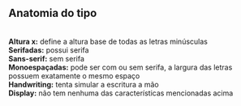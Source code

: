 <h2>Anatomia do tipo</h2>
<br>
<b>Altura x:</b> define a altura base de todas as letras minúsculas
<br>
<b>Serifadas:</b> possui serifa
<br>
<b>Sans-serif:</b> sem serifa
<br>
<b>Monoespaçadas:</b> pode ser com ou sem serifa, a largura das letras possuem exatamente o mesmo espaço
<br>
<b>Handwriting:</b> tenta simular a escritura a mão
<br>
<b>Display:</b> não tem nenhuma das características mencionadas acima
